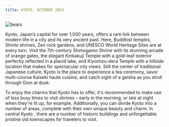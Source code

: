 ```yaml
---
title: KYOTO, OCTOBER 2023
---
```


![bears](http://placebear.com/200/200)

Kyoto, Japan’s capital for over 1,000 years, offers a rare link between modern life in a city and its very ancient past. Here, Buddhist temples, Shinto shrines, Zen rock gardens, and UNESCO World Heritage Sites are at every turn. Visit the 7th-century Shimogamo Shrine with its stunning arcade of orange gates, the elegant Kinkakuji Temple with a gold-leaf exterior perfectly reflected in a placid lake, and Kiyomizu-dera Temple with a hillside location that makes for spectacular city views. Still the center of traditional Japanese culture, Kyoto is the place to experience a tea ceremony, savor multi-course Kaiseki haute cuisine, and catch sight of a geisha as you stroll through Gion at dusk.

To enjoy the charms that Kyoto has to offer, it's recommended to make use of less busy times to visit shrines – early in the morning, or late at night when they're lit up, for example. Additionally, you can divide Kyoto into a number of areas, complete with their own unique beauty and charm. In central Kyoto , there are a number of historic buildings and unforgettable pristine old townscapes for travelers to visit.
